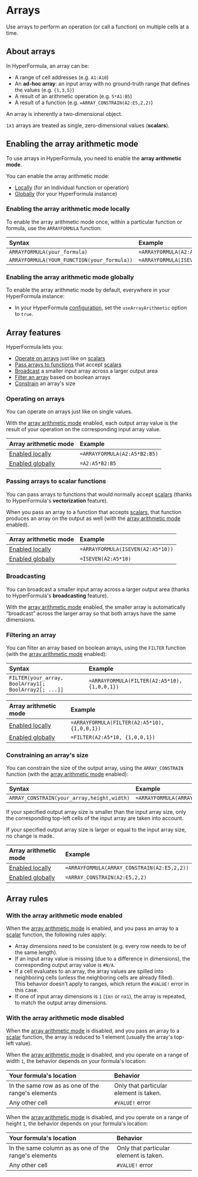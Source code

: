 # Arrays

Use arrays to perform an operation (or call a function) on multiple cells at a time.

## About arrays

In HyperFormula, an array can be:
* A range of cell addresses (e.g. `A1:A10`)
* An **ad-hoc array**: an input array with no ground-truth range that defines the values (e.g. `{1,3,5}`)
* A result of an arithmetic operation (e.g. `5*A1:B5`)
* A result of a function (e.g. `=ARRAY_CONSTRAIN(A2:E5,2,2)`)

An array is inherently a two-dimensional object.

`1`x`1` arrays are treated as single, zero-dimensional values (**scalars**).

## Enabling the array arithmetic mode

To use arrays in HyperFormula, you need to enable the **array arithmetic mode**.

You can enable the array arithmetic mode:
* [Locally](#enabling-the-array-arithmetic-mode-locally) (for an individual function or operation)
* [Globally](#enabling-the-array-arithmetic-mode-globally) (for your HyperFormula instance)

### Enabling the array arithmetic mode locally

To enable the array arithmetic mode once, within a particular function or formula, use the `ARRAYFORMULA` function:

| Syntax | Example |
| :--- | :--- |
| `ARRAYFORMULA(your_formula)` | `=ARRAYFORMULA(A2:A5*B2:B5)` |
| `ARRAYFORMULA(YOUR_FUNCTION(your_formula))` | `=ARRAYFORMULA(ISEVEN(A2:A5*10))` |

### Enabling the array arithmetic mode globally

To enable the array arithmetic mode by default, everywhere in your HyperFormula instance:

* In your HyperFormula [configuration](../api/interfaces/configparams.html#usearrayarithmetic), set the `useArrayArithmetic` option to `true`.

## Array features

HyperFormula lets you:
* [Operate on arrays](#operating-on-arrays) just like on [scalars](#about-arrays)
* [Pass arrays to functions](#passing-arrays-to-scalar-functions) that accept [scalars](#about-arrays)
* [Broadcast](#broadcasting) a smaller input array across a larger output area
* [Filter an array](#filtering-an-array) based on boolean arrays
* [Constrain](#constraining-an-array-s-size) an array's size

### Operating on arrays

You can operate on arrays just like on single values.

With the [array arithmetic mode](#enabling-the-array-arithmetic-mode) enabled, each output array value is the result of your operation on the corresponding input array value.

| Array arithmetic mode | Example |
| :--- | :--- |
| [Enabled locally](#enabling-the-array-arithmetic-mode-locally) | `=ARRAYFORMULA(A2:A5*B2:B5)` |
| [Enabled globally](#enabling-the-array-arithmetic-mode-globally) | `=A2:A5*B2:B5` |

### Passing arrays to scalar functions
You can pass arrays to functions that would normally accept [scalars](#about-arrays) (thanks to HyperFormula's **vectorization** feature).

When you pass an array to a function that accepts [scalars](#about-arrays), that function produces an array on the output as well (with the [array arithmetic mode](#enabling-the-array-arithmetic-mode) enabled).

| Array arithmetic mode | Example |
| :--- | :--- |
| [Enabled locally](#enabling-the-array-arithmetic-mode-locally) | `=ARRAYFORMULA(ISEVEN(A2:A5*10))` |
| [Enabled globally](#enabling-the-array-arithmetic-mode-globally) | `=ISEVEN(A2:A5*10)` |

### Broadcasting
You can broadcast a smaller input array across a larger output area (thanks to HyperFormula's **broadcasting** feature).

With the [array arithmetic mode](#enabling-the-array-arithmetic-mode) enabled, the smaller array is automatically “broadcast” across the larger array so that both arrays have the same dimensions.

### Filtering an array

You can filter an array based on boolean arrays, using the `FILTER` function (with the [array arithmetic mode](#enabling-the-array-arithmetic-mode) enabled):

| Syntax | Example |
| :--- | :--- |
| `FILTER(your_array, BoolArray1[; BoolArray2[; ...]]` | `=ARRAYFORMULA(FILTER(A2:A5*10), {1,0,0,1})` |

| Array arithmetic mode | Example |
| :--- | :--- |
| [Enabled locally](#enabling-the-array-arithmetic-mode-locally) | `=ARRAYFORMULA(FILTER(A2:A5*10), {1,0,0,1})` |
| [Enabled globally](#enabling-the-array-arithmetic-mode-globally) | `=FILTER(A2:A5*10, {1,0,0,1})` |

### Constraining an array's size

You can constrain the size of the output array, using the `ARRAY_CONSTRAIN` function (with the [array arithmetic mode](#enabling-the-array-arithmetic-mode) enabled):

| Syntax | Example |
| :--- | :--- |
| `ARRAY_CONSTRAIN(your_array,height,width)` | `=ARRAYFORMULA(ARRAY_CONSTRAIN(A2:E5,2,2))` |

If your specified output array size is smaller than the input array size, only the corresponding top-left cells of the input array are taken into account.

If your specified output array size is larger or equal to the input array size, no change is made.

| Array arithmetic mode | Example |
| :--- | :--- |
| [Enabled locally](#enabling-the-array-arithmetic-mode-locally) | `=ARRAYFORMULA(ARRAY_CONSTRAIN(A2:E5,2,2))` |
| [Enabled globally](#enabling-the-array-arithmetic-mode-globally) | `=ARRAY_CONSTRAIN(A2:E5,2,2)` |

## Array rules

### With the array arithmetic mode enabled

When the [array arithmetic mode](#enabling-the-array-arithmetic-mode) is enabled, and you pass an array to a [scalar](#about-arrays) function, the following rules apply:
* Array dimensions need to be consistent (e.g. every row needs to be of the same length).
* If an input array value is missing (due to a difference in dimensions), the corresponding output array value is `#N/A`.
* If a cell evaluates to an array, the array values are spilled into neighboring cells (unless the neighboring cells are already filled).<br>This behavior doesn't apply to ranges, which return the `#VALUE!` error in this case.
* If one of input array dimensions is `1` (`1`x`n` or `n`x`1`), the array is repeated, to match the output array dimensions.

### With the array arithmetic mode disabled

When the [array arithmetic mode](#enabling-the-array-arithmetic-mode) is disabled, and you pass an array to a [scalar](#about-arrays) function, the array is reduced to 1 element (usually the array's top-left value).

When the [array arithmetic mode](#enabling-the-array-arithmetic-mode) is disabled, and you operate on a range of width `1`, the behavior depends on your formula's location:

| Your formula's location | Behavior |
| :--- | :--- |
| In the same row as as one of the range's elements | Only that particular element is taken. |
| Any other cell | `#VALUE!` error |

When the [array arithmetic mode](#enabling-the-array-arithmetic-mode) is disabled, and you operate on a range of height `1`, the behavior depends on your formula's location:

| Your formula's location | Behavior |
| :--- | :--- |
| In the same column as as one of the range's elements | Only that particular element is taken. |
| Any other cell | `#VALUE!` error |